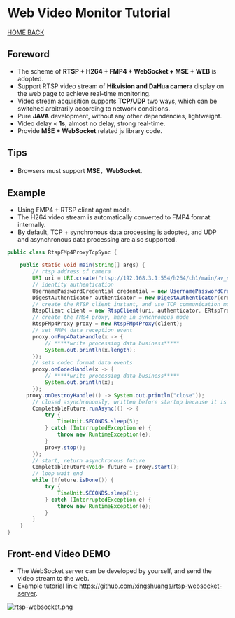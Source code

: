 # Web Video Monitor Tutorial

[HOME BACK](../README.md)

## Foreword

- The scheme of **RTSP + H264 + FMP4 + WebSocket + MSE + WEB** is adopted.
- Support RTSP video stream of **Hikvision and DaHua camera** display on the web page to achieve real-time monitoring.
- Video stream acquisition supports **TCP/UDP** two ways, which can be switched arbitrarily according to network
  conditions.
- Pure **JAVA** development, without any other dependencies, lightweight.
- Video delay **< 1s**, almost no delay, strong real-time.
- Provide **MSE + WebSocket** related js library code.

## Tips

- Browsers must support **MSE**，**WebSocket**.

## Example

- Using FMP4 + RTSP client agent mode.
- The H264 video stream is automatically converted to FMP4 format internally.
- By default, TCP + synchronous data processing is adopted, and UDP and asynchronous data processing are also supported.

```java
public class RtspFMp4ProxyTcpSync {

    public static void main(String[] args) {
        // rtsp address of camera
        URI uri = URI.create("rtsp://192.168.3.1:554/h264/ch1/main/av_stream");
        // identity authentication
        UsernamePasswordCredential credential = new UsernamePasswordCredential("admin", "123456");
        DigestAuthenticator authenticator = new DigestAuthenticator(credential);
        // create the RTSP client instant, and use TCP communication mode here
        RtspClient client = new RtspClient(uri, authenticator, ERtspTransportProtocol.TCP);
        // create the FMp4 proxy, here in synchronous mode
        RtspFMp4Proxy proxy = new RtspFMp4Proxy(client);
        // set FMP4 data reception event
        proxy.onFmp4DataHandle(x -> {
            // *****write processing data business*****
            System.out.println(x.length);
        });
        // sets codec format data events
        proxy.onCodecHandle(x -> {
            // *****write processing data business*****
            System.out.println(x);
        });
      proxy.onDestroyHandle(() -> System.out.println("close"));
        // closed asynchronously, written before startup because it is a test example
        CompletableFuture.runAsync(() -> {
            try {
                TimeUnit.SECONDS.sleep(5);
            } catch (InterruptedException e) {
                throw new RuntimeException(e);
            }
            proxy.stop();
        });
        // start, return asynchronous future
        CompletableFuture<Void> future = proxy.start();
        // loop wait end
        while (!future.isDone()) {
            try {
                TimeUnit.SECONDS.sleep(1);
            } catch (InterruptedException e) {
                throw new RuntimeException(e);
            }
        }
    }
}
```

## Front-end Video DEMO

- The WebSocket server can be developed by yourself, and send the video stream to the web.
- Example tutorial link: https://github.com/xingshuangs/rtsp-websocket-server.

![rtsp-websocket.png](https://i.postimg.cc/vBZzrGQB/img.png)